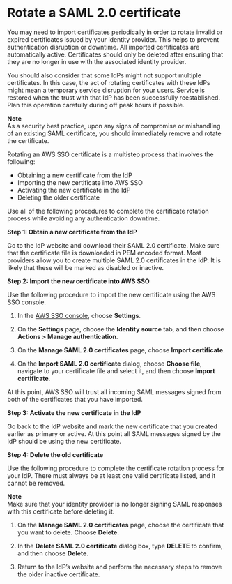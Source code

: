 # Rotate a SAML 2\.0 certificate<a name="rotatesamlcert"></a>

You may need to import certificates periodically in order to rotate invalid or expired certificates issued by your identity provider\. This helps to prevent authentication disruption or downtime\. All imported certificates are automatically active\. Certificates should only be deleted after ensuring that they are no longer in use with the associated identity provider\.

You should also consider that some IdPs might not support multiple certificates\. In this case, the act of rotating certificates with these IdPs might mean a temporary service disruption for your users\. Service is restored when the trust with that IdP has been successfully reestablished\. Plan this operation carefully during off peak hours if possible\.

**Note**  
As a security best practice, upon any signs of compromise or mishandling of an existing SAML certificate, you should immediately remove and rotate the certificate\.

Rotating an AWS SSO certificate is a multistep process that involves the following:
+ Obtaining a new certificate from the IdP
+ Importing the new certificate into AWS SSO
+ Activating the new certificate in the IdP
+ Deleting the older certificate

Use all of the following procedures to complete the certificate rotation process while avoiding any authentication downtime\.

**Step 1: Obtain a new certificate from the IdP**

Go to the IdP website and download their SAML 2\.0 certificate\. Make sure that the certificate file is downloaded in PEM encoded format\. Most providers allow you to create multiple SAML 2\.0 certificates in the IdP\. It is likely that these will be marked as disabled or inactive\. 

**Step 2: Import the new certificate into AWS SSO**

Use the following procedure to import the new certificate using the AWS SSO console\.

1. In the [AWS SSO console](https://console.aws.amazon.com/singlesignon), choose **Settings**\.

1. On the **Settings** page, choose the **Identity source** tab, and then choose **Actions > Manage authentication**\.

1. On the **Manage SAML 2\.0 certificates** page, choose **Import certificate**\.

1. On the **Import SAML 2\.0 certificate** dialog, choose **Choose file**, navigate to your certificate file and select it, and then choose **Import certificate**\.

At this point, AWS SSO will trust all incoming SAML messages signed from both of the certificates that you have imported\.

**Step 3: Activate the new certificate in the IdP**

Go back to the IdP website and mark the new certificate that you created earlier as primary or active\. At this point all SAML messages signed by the IdP should be using the new certificate\.

**Step 4: Delete the old certificate**

Use the following procedure to complete the certificate rotation process for your IdP\. There must always be at least one valid certificate listed, and it cannot be removed\.

**Note**  
Make sure that your identity provider is no longer signing SAML responses with this certificate before deleting it\. 

1. On the **Manage SAML 2\.0 certificates** page, choose the certificate that you want to delete\. Choose **Delete**\.

1. In the **Delete SAML 2\.0 certificate** dialog box, type **DELETE** to confirm, and then choose **Delete**\.

1. Return to the IdP’s website and perform the necessary steps to remove the older inactive certificate\.